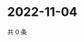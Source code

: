 # 2022-11-04

共 0 条

<!-- BEGIN WEIBO -->
<!-- 最后更新时间 Fri Nov 04 2022 07:02:07 GMT+0800 (China Standard Time) -->

<!-- END WEIBO -->
